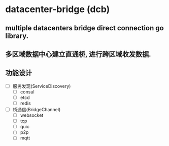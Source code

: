 # datacenter-bridge (dcb)

## multiple datacenters bridge direct connection go library.
## 多区域数据中心建立直通桥, 进行跨区域收发数据.

## 功能设计
- [ ] 服务发现(ServiceDiscovery)
    - [ ] consul
    - [ ] etcd
    - [ ] redis
- [ ] 桥通信(BridgeChannel)
    - [ ] websocket
    - [ ] tcp
    - [ ] quic
    - [ ] p2p
    - [ ] mqtt
